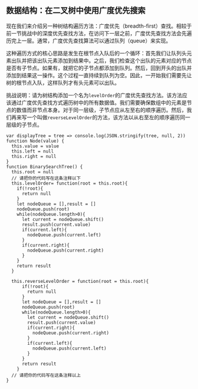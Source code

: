 ## 数据结构：在二叉树中使用广度优先搜索

现在我们来介绍另一种树结构遍历方法：广度优先（breadth-first）查找。相较于前一节挑战中的深度优先查找方法，在访问下一层之前，广度优先查找方法会先遍历完上一层。通常，广度优先查找算法可以通过队列（queue）来实现。

这种遍历方式的核心思路是发生在根节点入队后的一个循环：首先我们让队列头元素出队并把该出队元素添加到结果中。之后，我们检查这个出队的元素对应的节点是否有子节点。如果有，就把它的子节点都添加到队列。然后，回到开头的出队并添加到结果这一操作。这个过程一直持续到队列为空。因此，一开始我们需要先让树的根节点入队，这样队列才有头元素可以出队。

挑战说明：请为树结构添加一个名为`levelOrder`的广度优先查找方法。该方法应该通过广度优先查找方式遍历树中的所有数据值。我们需要确保数组中的元素是节点的数值而非节点本身。对于同一层级，子节点应从左至右的顺序遍历。然后，我们再来写一个叫做`reverseLevelOrder`的方法，该方法以从右至左的顺序遍历同一层级的子节点。

```
var displayTree = tree => console.log(JSON.stringify(tree, null, 2))
function Node(value) {
  this.value = value
  this.left = null
  this.right = null
}
function BinarySearchTree() {
  this.root = null
  // 请把你的代码写在这条注释以下
  this.levelOrder= function(root = this.root){
    if(!root){
      return null
    }
    let nodeQueue = [],result = []
    nodeQueue.push(root)
    while(nodeQueue.length>0){
      let current = nodeQueue.shift()
      result.push(current.value)
      if(current.left){
        nodeQueue.push(current.left)
      }
      if(current.right){
        nodeQueue.push(current.right)
      }
    }
    return result
  }

  this.reverseLevelOrder = function(root = this.root){
      if(!root){
        return null
      }
      let nodeQueue = [],result = []
      nodeQueue.push(root)
      while(nodeQueue.length>0){
        let current = nodeQueue.shift()
        result.push(current.value)
        if(current.right){
          nodeQueue.push(current.right)
        }
        if(current.left){
          nodeQueue.push(current.left)
        }
      }
      return result
    }
  // 请把你的代码写在这条注释以上
}
```

